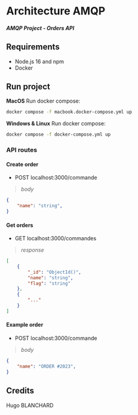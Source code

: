 # Architecture AMQP
#### _AMQP Project - Orders API_


## Requirements
- Node.js 16 and npm
- Docker

## Run project

**MacOS**
Run docker compose:
```sh
docker compose -f macbook.docker-compose.yml up
```

**Windows & Linux**
Run docker compose:
```sh
docker compose -f docker-compose.yml up
```

### API routes

#### Create order

- POST localhost:3000/commande   

>*body*   

```json
{
    "name": "string",
}
```

#### Get orders

- GET localhost:3000/commandes

>*response*   

```json
[
    {
        "_id": "ObjectId()",
        "name": "string",
        "flag": "string"
    },
    {
        "..."
    }
]
```

#### Example order

- POST localhost:3000/commande   

>*body*   

```json
{
    "name": "ORDER #2023",
}
```

## Credits ## 
Hugo BLANCHARD
